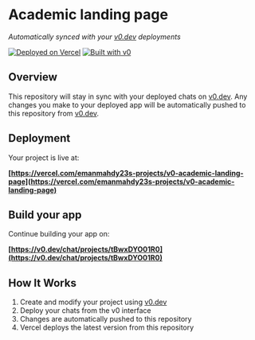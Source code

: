 # Academic landing page

*Automatically synced with your [v0.dev](https://v0.dev) deployments*

[![Deployed on Vercel](https://img.shields.io/badge/Deployed%20on-Vercel-black?style=for-the-badge&logo=vercel)](https://vercel.com/emanmahdy23s-projects/v0-academic-landing-page)
[![Built with v0](https://img.shields.io/badge/Built%20with-v0.dev-black?style=for-the-badge)](https://v0.dev/chat/projects/tBwxDYO01R0)

## Overview

This repository will stay in sync with your deployed chats on [v0.dev](https://v0.dev).
Any changes you make to your deployed app will be automatically pushed to this repository from [v0.dev](https://v0.dev).

## Deployment

Your project is live at:

**[https://vercel.com/emanmahdy23s-projects/v0-academic-landing-page](https://vercel.com/emanmahdy23s-projects/v0-academic-landing-page)**

## Build your app

Continue building your app on:

**[https://v0.dev/chat/projects/tBwxDYO01R0](https://v0.dev/chat/projects/tBwxDYO01R0)**

## How It Works

1. Create and modify your project using [v0.dev](https://v0.dev)
2. Deploy your chats from the v0 interface
3. Changes are automatically pushed to this repository
4. Vercel deploys the latest version from this repository
